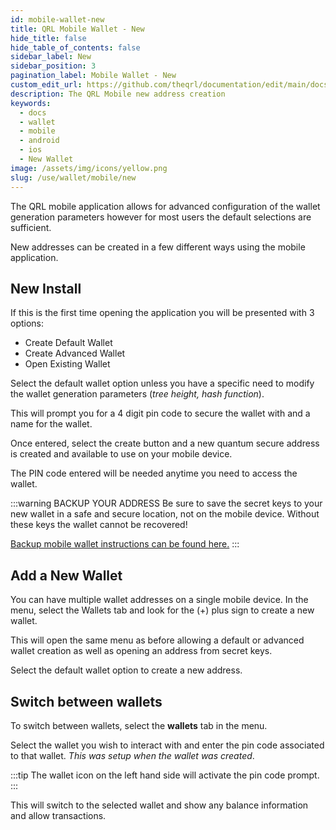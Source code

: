 ```yaml
---
id: mobile-wallet-new
title: QRL Mobile Wallet - New
hide_title: false
hide_table_of_contents: false
sidebar_label: New
sidebar_position: 3
pagination_label: Mobile Wallet - New
custom_edit_url: https://github.com/theqrl/documentation/edit/main/docs/Use/Wallet/Mobile/create-new-wallet.md
description: The QRL Mobile new address creation
keywords:
  - docs
  - wallet
  - mobile
  - android
  - ios
  - New Wallet
image: /assets/img/icons/yellow.png
slug: /use/wallet/mobile/new
---
```


The QRL mobile application allows for advanced configuration of the wallet generation parameters however for most users the default selections are sufficient. 


New addresses can be created in a few different ways using the mobile application. 


## New Install

If this is the first time opening the application you will be presented with 3 options:

- Create Default Wallet
- Create Advanced Wallet
- Open Existing Wallet

Select the default wallet option unless you have a specific need to modify the wallet generation parameters (*tree height, hash function*).

This will prompt you for a 4 digit pin code to secure the wallet with and a name for the wallet.

Once entered, select the create button and a new quantum secure address is created and available to use on your mobile device.

The PIN code entered will be needed anytime you need to access the wallet.

:::warning BACKUP YOUR ADDRESS
Be sure to save the secret keys to your new wallet in a safe and secure location, not on the mobile device. Without these keys the wallet cannot be recovered!

[Backup mobile wallet instructions can be found here.](/use/wallet/mobile/backup)
:::


## Add a New Wallet

You can have multiple wallet addresses on a single mobile device. In the menu, select the Wallets tab and look for the (+) plus sign to create a new wallet.

This will open the same menu as before allowing a default or advanced wallet creation as well as opening an address from secret keys.

Select the default wallet option to create a new address.

## Switch between wallets

To switch between wallets, select the **wallets** tab in the menu.

Select the wallet you wish to interact with and enter the pin code associated to that wallet. *This was setup when the wallet was created*. 

:::tip
The wallet icon on the left hand side will activate the pin code prompt.
:::

This will switch to the selected wallet and show any balance information and allow transactions.